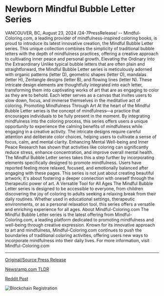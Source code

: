 # Newborn Mindful Bubble Letter Series

VANCOUVER, BC, August 23, 2024 /24-7PressRelease/ -- Mindful-Coloring.com, a leading provider of mindfulness-inspired coloring books, is proud to introduce its latest innovative creation, the Mindful Bubble Letter series. This unique collection combines the simplicity of traditional bubble letters with the depth of mindfulness practices, offering a creative approach to cultivating inner peace and personal growth.  Elevating the Ordinary into the Extraordinary Unlike typical bubble letters that are often plain and straightforward, the Mindful Bubble Letter series is meticulously adorned with organic patterns (letter D), geometric shapes (letter O), mandalas (letter H), Zentangle designs (letter B), and flowing lines (letter N). These intricate design elements are thoughtfully integrated into each letter, transforming them into captivating works of art that are as engaging to color as they are to behold. Each letter serves as a canvas that invites users to slow down, focus, and immerse themselves in the meditative act of coloring.  Promoting Mindfulness Through Art At the heart of the Mindful Bubble Letter series is the concept of mindfulness—a practice that encourages individuals to be fully present in the moment. By integrating mindfulness into the coloring process, this series offers users a unique opportunity to experience the calming benefits of mindfulness while engaging in a creative activity. The intricate designs require careful attention and deliberate color choices, helping users to cultivate a sense of focus, calm, and mental clarity.  Enhancing Mental Well-being and Inner Peace Research has shown that activities like coloring can significantly reduce stress, enhance concentration, and improve overall mental health. The Mindful Bubble Letter series takes this a step further by incorporating elements specifically designed to promote mindfulness. Users have reported feeling more relaxed, focused, and emotionally balanced after engaging with these pages. This series is not just about creating beautiful artwork; it's about fostering a deeper connection with oneself through the therapeutic power of art.  A Versatile Tool for All Ages The Mindful Bubble Letter series is designed to be accessible to everyone, from children discovering the joy of coloring to adults seeking a relaxing break from their daily routines. Whether used in educational settings, therapeutic environments, or as a personal relaxation tool, this series offers a versatile and enriching experience for all ages.  About Mindful-Coloring.com The Mindful Bubble Letter series is the latest offering from Mindful-Coloring.com, a leading platform dedicated to promoting mindfulness and well-being through creative expression. Known for its innovative approach to art and mindfulness, Mindful-Coloring.com continues to push the boundaries of traditional coloring activities, offering users new ways to incorporate mindfulness into their daily lives. For more information, visit Mindful-Coloring.com 

---

[Original/Source Press Release](https://www.24-7pressrelease.com/press-release/513699/newborn-mindful-bubble-letter-series)
                    

[Newsramp.com TLDR](None) 



[Reddit Post](https://www.reddit.com/r/BookNews/comments/1ez6gne/mindfulcoloringcom_introduces_mindful_bubble/) 



![Blockchain Registration](https://cdn.newsramp.app/24-7PressRelease/qrcode/248/23/silkSzoV.webp)